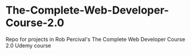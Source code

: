 # The-Complete-Web-Developer-Course-2.0
Repo for projects in Rob Percival's The Complete Web Developer Course 2.0 Udemy course
